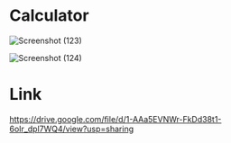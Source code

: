 
# Calculator

![Screenshot (123)](https://user-images.githubusercontent.com/86654213/131697412-ea8d4aa5-8458-47b2-9a36-bd142a85361b.png)

![Screenshot (124)](https://user-images.githubusercontent.com/86654213/131697430-0e7979d3-8467-4df7-9c0b-d7f9c4375d51.png)

# Link
https://drive.google.com/file/d/1-AAa5EVNWr-FkDd38t1-6oIr_dpl7WQ4/view?usp=sharing



